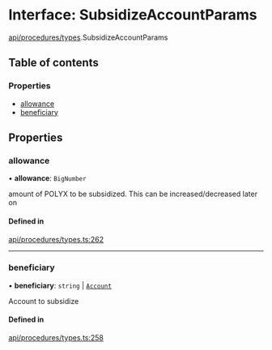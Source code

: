 # Interface: SubsidizeAccountParams

[api/procedures/types](../wiki/api.procedures.types).SubsidizeAccountParams

## Table of contents

### Properties

- [allowance](../wiki/api.procedures.types.SubsidizeAccountParams#allowance)
- [beneficiary](../wiki/api.procedures.types.SubsidizeAccountParams#beneficiary)

## Properties

### allowance

• **allowance**: `BigNumber`

amount of POLYX to be subsidized. This can be increased/decreased later on

#### Defined in

[api/procedures/types.ts:262](https://github.com/PolymeshAssociation/polymesh-sdk/blob/07a4c5b0/src/api/procedures/types.ts#L262)

___

### beneficiary

• **beneficiary**: `string` \| [`Account`](../wiki/api.entities.Account.Account)

Account to subsidize

#### Defined in

[api/procedures/types.ts:258](https://github.com/PolymeshAssociation/polymesh-sdk/blob/07a4c5b0/src/api/procedures/types.ts#L258)
